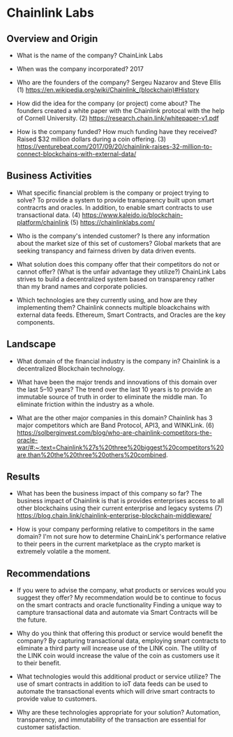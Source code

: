 # Chainlink Labs

## Overview and Origin

* What is the name of the company?
    ChainLink Labs

* When was the company incorporated?
    2017

* Who are the founders of the company?
    Sergeu Nazarov and Steve Ellis
        (1) https://en.wikipedia.org/wiki/Chainlink_(blockchain)#History

* How did the idea for the company (or project) come about?
    The founders created a white paper with the Chainlink protocal with the help of Cornell University.
        (2)  https://research.chain.link/whitepaper-v1.pdf

* How is the company funded? How much funding have they received?
    Raised $32 million dollars during a coin offering.
        (3) https://venturebeat.com/2017/09/20/chainlink-raises-32-million-to-connect-blockchains-with-external-data/


## Business Activities

* What specific financial problem is the company or project trying to solve?
    To provide a system to provide transparency built upon smart contracrts and oracles. In addition,
    to enable smart contracts to use transactional data.
        (4) https://www.kaleido.io/blockchain-platform/chainlink
        (5) https://chainlinklabs.com/

* Who is the company's intended customer?  Is there any information about the market size of this set of customers?
    Global markets that are seeking transpancy and fairness driven
    by data driven events.

* What solution does this company offer that their competitors do not or cannot offer? (What is the unfair advantage they utilize?)
    ChainLink Labs strives to build a decentralized system based on transparency
    rather than my brand names and corporate policies.

* Which technologies are they currently using, and how are they implementing them?
    Chainlink connects multiple bloackchains with external data feeds.  Ethereum, Smart Contracts,
    and Oracles are the key components.


## Landscape

* What domain of the financial industry is the company in?
    Chainlink is a decentralized Blockchain technology.

* What have been the major trends and innovations of this domain over the last 5–10 years?
    The trend over the last 10 years is to provide an immutable source of truth in
    order to eliminate the middle man.  To eliminate friction within the industry as a whole.

* What are the other major companies in this domain?
    Chainlink has 3 major competitors which are Band Protocol, API3, and
    WINKLink.
        (6) https://solberginvest.com/blog/who-are-chainlink-competitors-the-oracle-war/#:~:text=Chainlink%27s%20three%20biggest%20competitors%20are,than%20the%20three%20others%20combined.


## Results

* What has been the business impact of this company so far?
    The business impact of Chainlink is that is provides enterprises access
    to all other blockchains using their current enterprise and legacy systems
        (7) https://blog.chain.link/chainlink-enterprise-blockchain-middleware/

* How is your company performing relative to competitors in the same domain?
    I'm not sure how to determine ChainLink's performance relative to their peers in 
    the current marketplace as the crypto market is extremely volatile a the moment.

## Recommendations

* If you were to advise the company, what products or services would you suggest they offer?
    My recommendation would be to continue to focus on the smart contracts and oracle functionality
    Finding a unique way to campture transactional data and automate via Smart Contracts will be the future.

* Why do you think that offering this product or service would benefit the company?
    By capturing transactional data, employing smart contracts to eliminate a third party will
    increase use of the LINK coin.  The utility of the LINK coin would increase the value of the coin as
    customers use it to their benefit.

* What technologies would this additional product or service utilize?
    The use of smart contracts in addition to ioT data feeds can be used to automate
    the transactional events which will drive smart contracts to provide value to customers.

* Why are these technologies appropriate for your solution?
    Automation, transparency, and immutability of the transaction are
    essential for customer satisfaction.